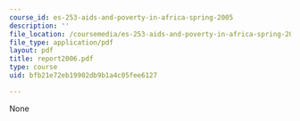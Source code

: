 ```yaml
---
course_id: es-253-aids-and-poverty-in-africa-spring-2005
description: ''
file_location: /coursemedia/es-253-aids-and-poverty-in-africa-spring-2005/bfb21e72eb19902db9b1a4c05fee6127_report2006.pdf
file_type: application/pdf
layout: pdf
title: report2006.pdf
type: course
uid: bfb21e72eb19902db9b1a4c05fee6127

---
```

None